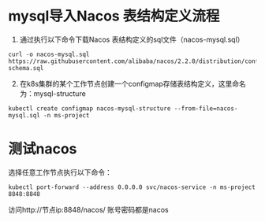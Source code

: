 # mysql导入Nacos 表结构定义流程
1. 通过执行以下命令下载Nacos 表结构定义的sql文件（nacos-mysql.sql）
```shell
curl -o nacos-mysql.sql https://raw.githubusercontent.com/alibaba/nacos/2.2.0/distribution/conf/mysql-schema.sql
```
2. 在k8s集群的某个工作节点创建一个configmap存储表结构定义，这里命名为：mysql-structure
```shell
kubectl create configmap nacos-mysql-structure --from-file=nacos-mysql.sql -n ms-project
```

# 测试nacos
选择任意工作节点执行以下命令：
```shell
kubectl port-forward --address 0.0.0.0 svc/nacos-service -n ms-project 8848:8848
```
访问http://节点ip:8848/nacos/
账号密码都是nacos